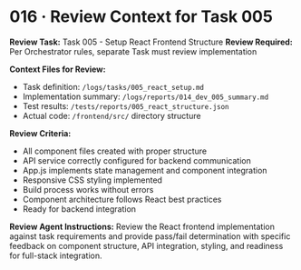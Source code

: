 # 016 · Review Context for Task 005

**Review Task:** Task 005 - Setup React Frontend Structure
**Review Required:** Per Orchestrator rules, separate Task must review implementation

**Context Files for Review:**
- Task definition: `/logs/tasks/005_react_setup.md`
- Implementation summary: `/logs/reports/014_dev_005_summary.md`
- Test results: `/tests/reports/005_react_structure.json`
- Actual code: `/frontend/src/` directory structure

**Review Criteria:**
- All component files created with proper structure
- API service correctly configured for backend communication
- App.js implements state management and component integration
- Responsive CSS styling implemented
- Build process works without errors
- Component architecture follows React best practices
- Ready for backend integration

**Review Agent Instructions:**
Review the React frontend implementation against task requirements and provide pass/fail determination with specific feedback on component structure, API integration, styling, and readiness for full-stack integration.
